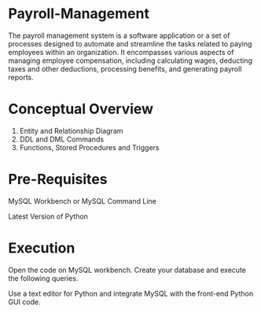 # Payroll-Management

The payroll management system is a software application or a set of processes designed to automate and streamline the tasks related to paying employees within an organization. It encompasses various aspects of managing employee compensation, including calculating wages, deducting taxes and other deductions, processing benefits, and generating payroll reports.

# Conceptual Overview 

1. Entity and Relationship Diagram 
2. DDL and DML Commands
3. Functions, Stored Procedures and Triggers

# Pre-Requisites 
MySQL Workbench or MySQL Command Line 

Latest Version of Python 

# Execution 
Open the code on MySQL workbench. Create your database and execute the following queries. 

Use a text editor for Python and integrate MySQL with the front-end Python GUI code. 



